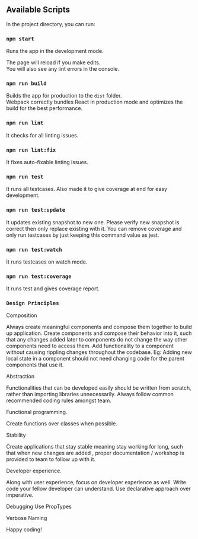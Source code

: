 ## Available Scripts

In the project directory, you can run:

### `npm start`

Runs the app in the development mode.<br>

The page will reload if you make edits.<br>
You will also see any lint errors in the console.

### `npm run build`

Builds the app for production to the `dist` folder.<br>
Webpack correctly bundles React in production mode and optimizes the build for the best performance.

### `npm run lint`

It checks for all linting issues.

### `npm run lint:fix`

It fixes auto-fixable linting issues.

### `npm run test`

It runs all testcases. Also made it to give coverage at end for easy development.

### `npm run test:update`

It updates existing snapshot to new one. Please verify new snapshot is correct then only replace existing with it. You can remove coverage and only run testcases by just keeping this command value as jest.

### `npm run test:watch`

It runs testcases on watch mode.

### `npm run test:coverage`

It runs test and gives coverage report.

### `Design Principles`
Composition

Always create meaningful components and compose them together to build up application.
Create components and compose their behavior into it, such that any changes added later to components do not change the way other components need to access them.
Add functionality to a component without causing rippling changes throughout the codebase.
Eg: Adding new local state in a component should not need changing code for the parent components that use it.

Abstraction

Functionalities that can be developed easily should be written from scratch, rather than importing libraries unnecessarily.
Always follow common recommended coding rules amongst team.


Functional programming.

Create functions over classes when possible.


Stability

Create applications that stay stable meaning stay working for long, such that when new changes are added , proper documentation / workshop is provided to team to follow up with it.


Developer experience.

Along with user experience, focus on developer experience as well. 
Write code your fellow developer can understand.
Use declarative approach over imperative.


Debugging
Use PropTypes


Verbose Naming

Happy coding!
